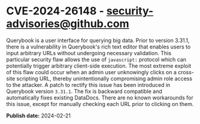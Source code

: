 # CVE-2024-26148 - security-advisories@github.com

Querybook is a user interface for querying big data. Prior to version 3.31.1, there is a vulnerability in Querybook's rich text editor that enables users to input arbitrary URLs without undergoing necessary validation. This particular security flaw allows the use of `javascript:` protocol which can potentially trigger arbitrary client-side execution. The most extreme exploit of this flaw could occur when an admin user unknowingly clicks on a cross-site scripting URL, thereby unintentionally compromising admin role access to the attacker. A patch to rectify this issue has been introduced in Querybook version `3.31.1`. The fix is backward compatible and automatically fixes existing DataDocs. There are no known workarounds for this issue, except for manually checking each URL prior to clicking on them.

**Publish date:** 2024-02-21
